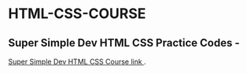 # HTML-CSS-COURSE
## Super Simple Dev HTML CSS Practice Codes -

[Super Simple Dev HTML CSS Course link ](https://youtu.be/G3e-cpL7ofc) .

